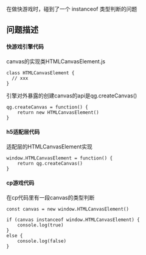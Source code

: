 在做快游戏时，碰到了一个 instanceof 类型判断的问题

## 问题描述

#### 快游戏引擎代码

canvas的实现类HTMLCanvasElement.js

```
class HTMLCanvasElement {
  // xxx
}
```

引擎对外暴露的创建canvas的api是qg.createCanvas\(\)

```
qg.createCanvas = function() {
    return new HTMLCanvasElement()
}
```

#### h5适配层代码

适配层的HTMLCanvasElement实现

```
window.HTMLCanvasElement = function() {
    return qg.createCanvas()
}
```

#### cp游戏代码

在cp代码里有一段canvas的类型判断

```
const canvas = new window.HTMLCanvasElement()

if (canvas instanceof window.HTMLCanvasElement) {
    console.log(true)
}
else {
    console.log(false)
}
```




